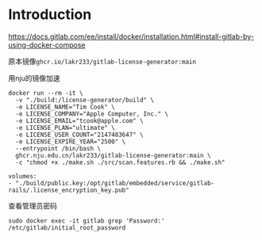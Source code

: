 # Introduction

https://docs.gitlab.com/ee/install/docker/installation.html#install-gitlab-by-using-docker-compose


原本镜像`ghcr.io/lakr233/gitlab-license-generator:main` 

用nju的镜像加速


```shell
docker run --rm -it \
  -v "./build:/license-generator/build" \
  -e LICENSE_NAME="Tim Cook" \
  -e LICENSE_COMPANY="Apple Computer, Inc." \
  -e LICENSE_EMAIL="tcook@apple.com" \
  -e LICENSE_PLAN="ultimate" \
  -e LICENSE_USER_COUNT="2147483647" \
  -e LICENSE_EXPIRE_YEAR="2500" \
  --entrypoint /bin/bash \
  ghcr.nju.edu.cn/lakr233/gitlab-license-generator:main \
  -c "chmod +x ./make.sh ./src/scan.features.rb && ./make.sh"

```

```shell
volumes:
- "./build/public.key:/opt/gitlab/embedded/service/gitlab-rails/.license_encryption_key.pub"
```


查看管理员密码
```shell
sudo docker exec -it gitlab grep 'Password:' 
/etc/gitlab/initial_root_password
```
